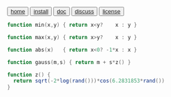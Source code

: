 <button class="button button1"><a href=/fun/index>home</a></button>
<button class="button button2"><a href=/fun/INSTALL>install</a></button>
<button class="button button1"><a href=/fun/ABOUT>doc</a></button>
<button class="button button2"><a href=http://github.com/timm/fun/issues>discuss</a></button>
<button class="button button1"><a href=/fun/LICENSE>license</a></button>

```awk
function min(x,y) { return x<y?    x : y }
```
```awk
function max(x,y) { return x>y?    x : y }
```
```awk
function abs(x)   { return x<0? -1*x : x }
```

```awk
function gauss(m,s) { return m + s*z() }
```
```awk
function z() { 
  return sqrt(-2*log(rand()))*cos(6.2831853*rand())
}
```

